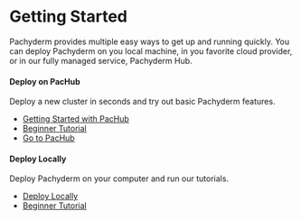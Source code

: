 # Getting Started

Pachyderm provides multiple easy ways to get up and running quickly. You can
deploy Pachyderm on you local machine, in you favorite cloud provider, or in our
fully managed service, Pachyderm Hub.

<div class="row">
  <div class="column-2">
    <div class="card-square mdl-card mdl-shadow--2dp">
      <div class="mdl-card__title mdl-card--expand">
        <h4 class="mdl-card__title-text">Deploy on PacHub &nbsp;&nbsp;&nbsp;<i class="fa fa-rocket"></i></h4>
      </div>
      <div class="mdl-card__supporting-text">
        Deploy a new cluster in seconds and try out
        basic Pachyderm features.
      </div>
      <div class="mdl-card__actions mdl-card--border">
        <ul>
          <li><a href="../pachub/pachub_getting_started/" class="mdl-button mdl-button--colored mdl-js-button mdl-js-ripple-effect">
          Getting Started with PacHub
          </a>
          </li>
          <li><a href="beginner_tutorial/" class="mdl-button mdl-button--colored mdl-js-button mdl-js-ripple-effect">
          Beginner Tutorial
          </a>
          <li><a href="https://hub.pachyderm.com" class="mdl-button mdl-button--colored mdl-js-button mdl-js-ripple-effect">
          Go to PacHub
          </a>
        </li>
       </ul>
      </div>
    </div>
  </div>
  <div class="column-2">
    <div class="card-square mdl-card mdl-shadow--2dp">
      <div class="mdl-card__title mdl-card--expand">
        <h4 class="mdl-card__title-text">Deploy Locally &nbsp;&nbsp;&nbsp;<i class="fa fa-laptop"></i></h4>
      </div>
      <div class="mdl-card__supporting-text">
        Deploy Pachyderm on your computer and
        run our tutorials.
      </div>
      <div class="mdl-card__actions mdl-card--border">
        <ul>
          <li><a href="local_installation/" class="mdl-button mdl-button--colored mdl-js-button mdl-js-ripple-effect">
          Deploy Locally
          </a>
          </li>
          <li><a href="beginner_tutorial/" class="mdl-button mdl-button--colored mdl-js-button mdl-js-ripple-effect">
          Beginner Tutorial
          </a>
          </li>
        </ul>
       </div>
     </div>
  </div>
</div>
